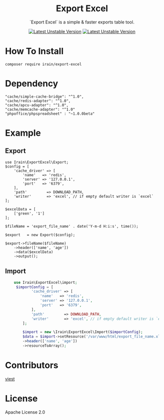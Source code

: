 <h1 align="center">Export Excel</h1>

<p align="center">`Export Excel`  is a simple & faster exports table tool.</p>

<p align="center">
    <a href="https://packagist.org/packages/irain/export-excel"><img src="https://travis-ci.org/motecshine/ExportExcel.svg?branch=master" alt="Latest Unstable Version"></a>
    <a href="https://packagist.org/packages/irain/export-excel"><img src="https://scrutinizer-ci.com/g/motecshine/ExportExcel/badges/quality-score.png?b=master" alt="Latest Unstable Version"></a>
</p>

# How To Install
    composer require irain/export-excel
# Dependency

    "cache/simple-cache-bridge": "^1.0",
    "cache/redis-adapter": "^1.0",
    "cache/apcu-adapter": "^1.0",
    "cache/memcache-adapter": "^1.0"
    "phpoffice/phpspreadsheet" : "~1.0.0beta"
    
# Example 

## Export
    use Irain\ExportExcel\Export;  
    $config = [
        'cache_driver' => [
            'name'   => 'redis',
            'server' => '127.0.0.1',
            'port'   => '6379',
        ],
        'path'         => DOWNLOAD_PATH,
        'writer'       => 'excel', // if empty default writer is `excel`
    ];

    $excelData = [
        ['green', '1']
    ];

    $fileName = 'export_file_name' . date('Y-m-d H:i:s', time());

    $export   = new Export($config);

    $export->fileName($fileName)
        ->header(['name', 'age'])
        ->data($excelData)
        ->output();

## Import
```php
    use Irain\ExportExcel\import;  
     $importConfig = [
            'cache_driver' => [
                'name'   => 'redis',
                'server' => '127.0.0.1',
                'port'   => '6379',
            ],
            'path'         => DOWNLOAD_PATH,
            'writer'       => 'excel', // if empty default writer is `excel`
        ];

        $import = new \Irain\ExportExcel\Import($importConfig);
        $data = $import->setResource('/var/www/html/export_file_name.xls')
        ->header(['name', 'age'])
        ->resourceToArray();
```       
    
# Contributors
[viest](https://github.com/viest)
# License
Apache License 2.0
